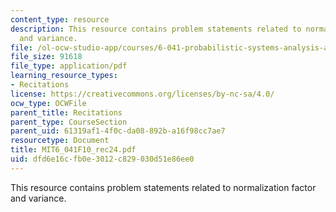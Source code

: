 ```yaml
---
content_type: resource
description: This resource contains problem statements related to normalization factor
  and variance.
file: /ol-ocw-studio-app/courses/6-041-probabilistic-systems-analysis-and-applied-probability-fall-2010/dfd6e16cfb0e3012c829030d51e86ee0_MIT6_041F10_rec24.pdf
file_size: 91618
file_type: application/pdf
learning_resource_types:
- Recitations
license: https://creativecommons.org/licenses/by-nc-sa/4.0/
ocw_type: OCWFile
parent_title: Recitations
parent_type: CourseSection
parent_uid: 61319af1-4f0c-da08-892b-a16f98cc7ae7
resourcetype: Document
title: MIT6_041F10_rec24.pdf
uid: dfd6e16c-fb0e-3012-c829-030d51e86ee0
---
```

This resource contains problem statements related to normalization factor and variance.